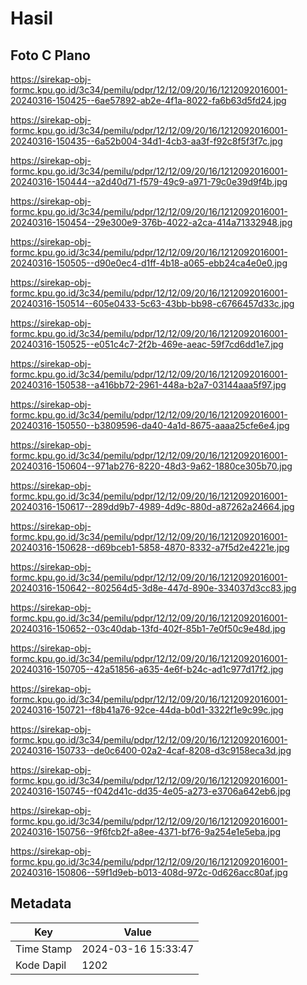# Hasil

## Foto C Plano

https://sirekap-obj-formc.kpu.go.id/3c34/pemilu/pdpr/12/12/09/20/16/1212092016001-20240316-150425--6ae57892-ab2e-4f1a-8022-fa6b63d5fd24.jpg

https://sirekap-obj-formc.kpu.go.id/3c34/pemilu/pdpr/12/12/09/20/16/1212092016001-20240316-150435--6a52b004-34d1-4cb3-aa3f-f92c8f5f3f7c.jpg

https://sirekap-obj-formc.kpu.go.id/3c34/pemilu/pdpr/12/12/09/20/16/1212092016001-20240316-150444--a2d40d71-f579-49c9-a971-79c0e39d9f4b.jpg

https://sirekap-obj-formc.kpu.go.id/3c34/pemilu/pdpr/12/12/09/20/16/1212092016001-20240316-150454--29e300e9-376b-4022-a2ca-414a71332948.jpg

https://sirekap-obj-formc.kpu.go.id/3c34/pemilu/pdpr/12/12/09/20/16/1212092016001-20240316-150505--d90e0ec4-d1ff-4b18-a065-ebb24ca4e0e0.jpg

https://sirekap-obj-formc.kpu.go.id/3c34/pemilu/pdpr/12/12/09/20/16/1212092016001-20240316-150514--605e0433-5c63-43bb-bb98-c6766457d33c.jpg

https://sirekap-obj-formc.kpu.go.id/3c34/pemilu/pdpr/12/12/09/20/16/1212092016001-20240316-150525--e051c4c7-2f2b-469e-aeac-59f7cd6dd1e7.jpg

https://sirekap-obj-formc.kpu.go.id/3c34/pemilu/pdpr/12/12/09/20/16/1212092016001-20240316-150538--a416bb72-2961-448a-b2a7-03144aaa5f97.jpg

https://sirekap-obj-formc.kpu.go.id/3c34/pemilu/pdpr/12/12/09/20/16/1212092016001-20240316-150550--b3809596-da40-4a1d-8675-aaaa25cfe6e4.jpg

https://sirekap-obj-formc.kpu.go.id/3c34/pemilu/pdpr/12/12/09/20/16/1212092016001-20240316-150604--971ab276-8220-48d3-9a62-1880ce305b70.jpg

https://sirekap-obj-formc.kpu.go.id/3c34/pemilu/pdpr/12/12/09/20/16/1212092016001-20240316-150617--289dd9b7-4989-4d9c-880d-a87262a24664.jpg

https://sirekap-obj-formc.kpu.go.id/3c34/pemilu/pdpr/12/12/09/20/16/1212092016001-20240316-150628--d69bceb1-5858-4870-8332-a7f5d2e4221e.jpg

https://sirekap-obj-formc.kpu.go.id/3c34/pemilu/pdpr/12/12/09/20/16/1212092016001-20240316-150642--802564d5-3d8e-447d-890e-334037d3cc83.jpg

https://sirekap-obj-formc.kpu.go.id/3c34/pemilu/pdpr/12/12/09/20/16/1212092016001-20240316-150652--03c40dab-13fd-402f-85b1-7e0f50c9e48d.jpg

https://sirekap-obj-formc.kpu.go.id/3c34/pemilu/pdpr/12/12/09/20/16/1212092016001-20240316-150705--42a51856-a635-4e6f-b24c-ad1c977d17f2.jpg

https://sirekap-obj-formc.kpu.go.id/3c34/pemilu/pdpr/12/12/09/20/16/1212092016001-20240316-150721--f8b41a76-92ce-44da-b0d1-3322f1e9c99c.jpg

https://sirekap-obj-formc.kpu.go.id/3c34/pemilu/pdpr/12/12/09/20/16/1212092016001-20240316-150733--de0c6400-02a2-4caf-8208-d3c9158eca3d.jpg

https://sirekap-obj-formc.kpu.go.id/3c34/pemilu/pdpr/12/12/09/20/16/1212092016001-20240316-150745--f042d41c-dd35-4e05-a273-e3706a642eb6.jpg

https://sirekap-obj-formc.kpu.go.id/3c34/pemilu/pdpr/12/12/09/20/16/1212092016001-20240316-150756--9f6fcb2f-a8ee-4371-bf76-9a254e1e5eba.jpg

https://sirekap-obj-formc.kpu.go.id/3c34/pemilu/pdpr/12/12/09/20/16/1212092016001-20240316-150806--59f1d9eb-b013-408d-972c-0d626acc80af.jpg


## Metadata

| Key        | Value               |
| ---------- | ------------------- |
| Time Stamp | 2024-03-16 15:33:47 |
| Kode Dapil | 1202                |



